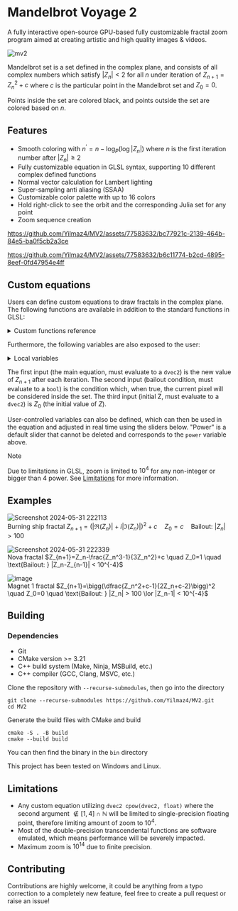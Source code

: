 # Mandelbrot Voyage 2
A fully interactive open-source GPU-based fully customizable fractal zoom program aimed at creating artistic and high quality images & videos.

![mv2](https://github.com/Yilmaz4/MV2/assets/77583632/f9763dd7-e527-441b-a5b4-3eae7c4a7695)

Mandelbrot set is a set defined in the complex plane, and consists of all complex numbers which satisfy $|Z_n| < 2$ for all $n$ under iteration of $Z_{n+1}=Z_n^2+c$ where $c$ is the particular point in the Mandelbrot set and $Z_0=0$.

Points inside the set are colored black, and points outside the set are colored based on $n$.

## Features
- Smooth coloring with $n^{\prime}=n-\log_P\left(\log|Z_n|\right)$ where $n$ is the first iteration number after $|Z_n| \geq 2$
- Fully customizable equation in GLSL syntax, supporting 10 different complex defined functions
- Normal vector calculation for Lambert lighting
- Super-sampling anti aliasing (SSAA)
- Customizable color palette with up to 16 colors
- Hold right-click to see the orbit and the corresponding Julia set for any point
- Zoom sequence creation

https://github.com/Yilmaz4/MV2/assets/77583632/bc77921c-2139-464b-84e5-ba0f5cb2a3ce

https://github.com/Yilmaz4/MV2/assets/77583632/b6c11774-b2cd-4895-8eef-0fd47954e4ff

## Custom equations
Users can define custom equations to draw fractals in the complex plane. The following functions are available in addition to the standard functions in GLSL:

<details>
<summary>Custom functions reference</summary>
  
### Double-precision transcendental functions
| Function | Definition |
| --- | --- |
| `double atan2(double, double)` | $\tan^{-1}(x/y)$ |
| `double dsin(double)` | $\sin(x)$ |
| `double dcos(double)` | $\cos(x)$ |
| `double dlog(double)` | $\ln(x)$ |
| `double dexp(double)` | $e^x$ |
| `double dpow(double, double)` | $x^y$ |

### Complex-defined double-precision functions
| Function | Definition |
| --- | --- |
| `dvec2 cexp(dvec2)` | $e^z $|
| `dvec2 cconj(dvec2)` | $\bar{z} $|
| `double carg(dvec2)` | $\arg{(z)}$|
| `dvec2 cmultiply(dvec2, dvec2)` | $z\cdot w$|
| `dvec2 cdivide(dvec2, dvec2)` | $\{z}/{w} $|
| `dvec2 clog(dvec2)` | $\ln{(z)}$ |
| `dvec2 cpow(dvec2, float)` | $z^x, x \in \mathbb{R}$|
| `dvec2 csin(dvec2)` | $\sin(z)$|
| `dvec2 ccos(dvec2)` | $\cos(z)$|
</details>

Furthermore, the following variables are also exposed to the user:
<details>
  <summary>Local variables</summary>

  | Name | Description |
  | --- | --- |
  | `dvec2 c` | Corresponding point in the complex plane of the current pixel |
  | `dvec2 z` | $Z_n$ |
  | `dvec2 prevz` | $Z_{n-1}$ |
  | `int i` | Number of iterations so far |
  | `dvec2 xsq` | $\Re^2(Z_n)$, for optimization purposes |
  | `dvec2 ysq` | $\Im^2(Z_n)$, for optimization purposes |
  | `float power` | Uniform variable of type float, adjustable from the UI |
  | `int max_iters` | Maximum number of iterations before point is considered inside the set |
  | `double zoom` | Length of a single pixel in screen space in the complex plane |
</details>

The first input (the main equation, must evaluate to a `dvec2`) is the new value of $Z_{n+1}$ after each iteration. The second input (bailout condition, must evaluate to a `bool`) is the condition which, when true, the current pixel will be considered inside the set. The third input (initial Z, must evaluate to a `dvec2`) is $Z_0$ (the initial value of $Z$).

User-controlled variables can also be defined, which can then be used in the equation and adjusted in real time using the sliders below. "Power" is a default slider that cannot be deleted and corresponds to the `power` variable above. 

> [!NOTE]  
> Due to limitations in GLSL, zoom is limited to $10^4$ for any non-integer or bigger than 4 power. See [Limitations](#limitations) for more information.

## Examples
![Screenshot 2024-05-31 222113](https://github.com/Yilmaz4/MV2/assets/77583632/8f5d49f5-45ef-4627-8025-a6455f71d1dd)\
Burning ship fractal $Z_{n+1}=(|\Re(Z_n)| + i|\Im(Z_n)|)^2+c \quad Z_0=c \quad \text{Bailout: } |Z_n| > 100$

![Screenshot 2024-05-31 222339](https://github.com/Yilmaz4/MV2/assets/77583632/d062e30d-ea10-4dfa-a246-74d45ad732fc)\
Nova fractal $Z_{n+1}=Z_n-\frac{Z_n^3-1}{3Z_n^2}+c \quad Z_0=1 \quad \text{Bailout: } |Z_n-Z_{n-1}| < 10^{-4}$

![image](https://github.com/Yilmaz4/MV2/assets/77583632/cd16be5b-8a45-4d93-8911-dfbe28167162)\
Magnet 1 fractal $Z_{n+1}=\bigg(\dfrac{Z_n^2+c-1}{2Z_n+c-2}\bigg)^2 \quad Z_0=0 \quad \text{Bailout: } |Z_n| > 100 \lor |Z_n-1| < 10^{-4}$

## Building

### Dependencies

- Git
- CMake version >= 3.21
- C++ build system (Make, Ninja, MSBuild, etc.)
- C++ compiler (GCC, Clang, MSVC, etc.)

Clone the repository with `--recurse-submodules`, then go into the directory
```
git clone --recurse-submodules https://github.com/Yilmaz4/MV2.git
cd MV2
```

Generate the build files with CMake and build
```
cmake -S . -B build
cmake --build build
```

You can then find the binary in the `bin` directory

This project has been tested on Windows and Linux.

## Limitations
- Any custom equation utilizing `dvec2 cpow(dvec2, float)` where the second argument $\not\in [1,4] \cap \mathbb{N}$ will be limited to single-precision floating point, therefore limiting amount of zoom to $10^4$.
- Most of the double-precision transcendental functions are software emulated, which means performance will be severely impacted.
- Maximum zoom is $10^{14}$ due to finite precision.

## Contributing
Contributions are highly welcome, it could be anything from a typo correction to a completely new feature, feel free to create a pull request or raise an issue!
